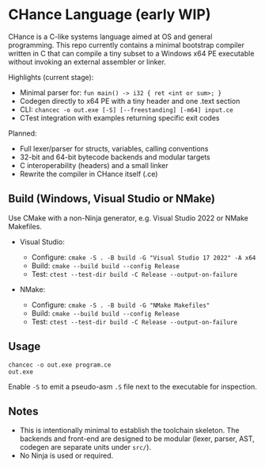 # CHance Language (early WIP)

CHance is a C-like systems language aimed at OS and general programming. This repo currently contains a minimal bootstrap compiler written in C that can compile a tiny subset to a Windows x64 PE executable without invoking an external assembler or linker.

Highlights (current stage):
- Minimal parser for: `fun main() -> i32 { ret <int or sum>; }`
- Codegen directly to x64 PE with a tiny header and one .text section
- CLI: `chancec -o out.exe [-S] [--freestanding] [-m64] input.ce`
- CTest integration with examples returning specific exit codes

Planned:
- Full lexer/parser for structs, variables, calling conventions
- 32-bit and 64-bit bytecode backends and modular targets
- C interoperability (headers) and a small linker
- Rewrite the compiler in CHance itself (.ce)

## Build (Windows, Visual Studio or NMake)

Use CMake with a non-Ninja generator, e.g. Visual Studio 2022 or NMake Makefiles.

- Visual Studio:
  - Configure: `cmake -S . -B build -G "Visual Studio 17 2022" -A x64`
  - Build: `cmake --build build --config Release`
  - Test: `ctest --test-dir build -C Release --output-on-failure`

- NMake:
  - Configure: `cmake -S . -B build -G "NMake Makefiles"`
  - Build: `cmake --build build --config Release`
  - Test: `ctest --test-dir build -C Release --output-on-failure`

## Usage

```
chancec -o out.exe program.ce
out.exe
```

Enable `-S` to emit a pseudo-asm `.S` file next to the executable for inspection.

## Notes
- This is intentionally minimal to establish the toolchain skeleton. The backends and front-end are designed to be modular (lexer, parser, AST, codegen are separate units under `src/`).
- No Ninja is used or required.